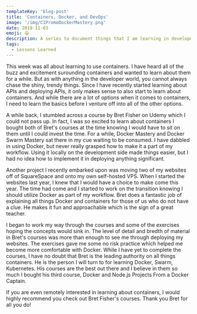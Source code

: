 ```yaml
---
templateKey: 'blog-post'
title: 'Containers, Docker, and DevOps'
image: '/img/C1PromoDockerMastery.png'
date: 2019-11-03
emoji: 😃
description: A series to document things that I am learning in development.
tags:
  - Lessons Learned
---
```


This week was all about learning to use containers. I have heard all of the buzz and excitement surounding containers and wanted to learn about them for a while. But as with anything in the developer world, you cannot always chase the shiny, trendy things. Since I have recently started learning about APIs and deploying APIs, it only makes sense to also start to learn about containers. And while there are a lot of options when it comes to containers, I need to learn the basics before I venture off into all of the other options.

A while back, I stumbled across a course by Bret Fisher on Udemy which I could not pass up. In fact, I was so excited to learn about containers I bought both of Bret's courses at the time knowing I would have to sit on them until I could invest the time. For a while, Docker Mastery and Docker Swarm Mastery sat there in my cue waiting to be consumed. I have dabbled in using Docker, but never really grasped how to make it a part of my workflow. Using it locally on the development side made things easier, but I had no idea how to implement it in deploying anything significant.

Another project I recently embarked upon was moving two of my websites off of SquareSpace and onto my own self-hosted VPS. When I started the websites last year, I knew that I would have a choice to make come this year. The time had come and I started to work on the transition knowing I should utilize Docker as part of my workflow. Bret does a fantastic job of explaining all things Docker and containers for those of us who do not have a clue. He makes it fun and approachable which is the sign of a great teacher.

I began to work my way through the courses and some of the exercises hoping the concepts would sink in. The level of detail and bredth of material in Bret's courses was more than enough to see me through deploying my websites. The exercises gave me some no risk practice which helped me become more comfortable with Docker. While I have yet to complete the courses, I have no doubt that Bret is the leading authority on all things containers. He is the person I will turn to for learning Docker, Swarm, Kubernetes. His courses are the best out there and I believe in them so much I bought his third course, Docker and Node.js Projects From a Docker Captain.

If you are even remotely interested in learning about containers, I would highly recommend you check out Bret Fisher's courses. Thank you Bret for all you do!
